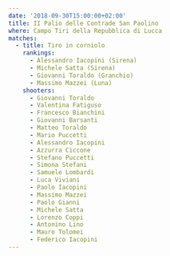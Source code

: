 ```yaml
---
date: '2018-09-30T15:00:00+02:00'
title: II Palio delle Contrade San Paolino
where: Campo Tiri della Repubblica di Lucca
matches:
  - title: Tiro in corniolo
    rankings:
      - Alessandro Iacopini (Sirena)
      - Michele Satta (Sirena)
      - Giovanni Toraldo (Granchio)
      - Massimo Mazzei (Luna)
    shooters:
      - Giovanni Toraldo
      - Valentina Fatiguso
      - Francesco Bianchini
      - Giovanni Barsanti
      - Matteo Toraldo
      - Mario Puccetti
      - Alessandro Iacopini
      - Azzurra Ciccone
      - Stefano Puccetti
      - Simona Stefani
      - Samuele Lombardi
      - Luca Viviani
      - Paolo Iacopini
      - Massimo Mazzei
      - Paolo Gianni
      - Michele Satta
      - Lorenzo Coppi
      - Antonino Lino
      - Mauro Tolomei
      - Federico Iacopini
---
```


